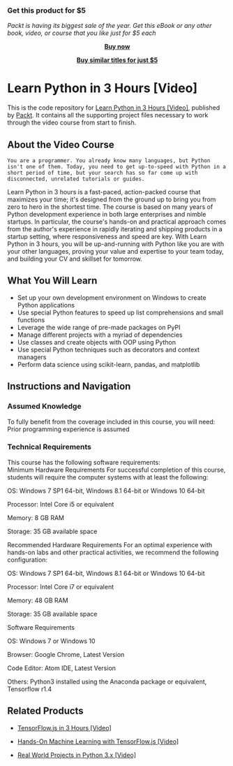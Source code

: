 
### Get this product for $5

<i>Packt is having its biggest sale of the year. Get this eBook or any other book, video, or course that you like just for $5 each</i>


<b><p align='center'>[Buy now](https://packt.link/9781788995931)</p></b>


<b><p align='center'>[Buy similar titles for just $5](https://subscription.packtpub.com/search)</p></b>


# Learn Python in 3 Hours [Video]
This is the code repository for [Learn Python in 3 Hours [Video]](https://www.packtpub.com/application-development/learn-python-3-hours-video?utm_source=github&utm_medium=repository&utm_campaign=9781788995931), published by [Packt](https://www.packtpub.com/?utm_source=github). It contains all the supporting project files necessary to work through the video course from start to finish.
## About the Video Course
	You are a programmer. You already know many languages, but Python isn't one of them. Today, you need to get up-to-speed with Python in a short period of time, but your search has so far come up with disconnected, unrelated tutorials or guides.
Learn Python in 3 hours is a fast-paced, action-packed course that maximizes your time; it's designed from the ground up to bring you from zero to hero in the shortest time. The course is based on many years of Python development experience in both large enterprises and nimble startups. In particular, the course's hands-on and practical approach comes from the author's experience in rapidly iterating and shipping products in a startup setting, where responsiveness and speed are key. 
With Learn Python in 3 hours, you will be up-and-running with Python like you are with your other languages, proving your value and expertise to your team today, and building your CV and skillset for tomorrow.

<H2>What You Will Learn</H2>
<DIV class=book-info-will-learn-text>
<UL>
<LI>Set up your own development environment on Windows to create Python applications 
<LI>Use special Python features to speed up list comprehensions and small functions 
<LI>Leverage the wide range of pre-made packages on PyPI 
<LI>Manage different projects with a myriad of dependencies 
<LI>Use classes and create objects with OOP using Python 
<LI>Use special Python techniques such as decorators and context managers 
<LI>Perform data science using scikit-learn, pandas, and matplotlib </LI></UL></DIV>

## Instructions and Navigation
### Assumed Knowledge
To fully benefit from the coverage included in this course, you will need:<br/>
Prior programming experience is assumed
### Technical Requirements
This course has the following software requirements:<br/>
Minimum Hardware Requirements
For successful completion of this course, students will require the computer systems with at least the following:


OS: Windows 7 SP1 64-bit, Windows 8.1 64-bit or Windows 10 64-bit



Processor: Intel Core i5 or equivalent



Memory: 8 GB RAM



Storage: 35 GB available space




Recommended Hardware Requirements
For an optimal experience with hands-on labs and other practical activities, we recommend the following configuration:


OS: Windows 7 SP1 64-bit, Windows 8.1 64-bit or Windows 10 64-bit



Processor: Intel Core i7 or equivalent



Memory: 48 GB RAM



Storage: 35 GB available space


Software Requirements

OS: Windows 7 or Windows 10



Browser: Google Chrome, Latest Version



Code Editor: Atom IDE, Latest Version



Others: Python3 installed using the Anaconda package or equivalent, Tensorflow r1.4 

## Related Products
* [TensorFlow.js in 3 Hours [Video]](https://www.packtpub.com/big-data-and-business-intelligence/tensorflowjs-3-hours-video?utm_source=github&utm_medium=repository&utm_campaign=9781838824587)

* [Hands-On Machine Learning with TensorFlow.js [Video]](https://www.packtpub.com/application-development/hands-machine-learning-tensorflowjs-video?utm_source=github&utm_medium=repository&utm_campaign=9781789613155)

* [Real World Projects in Python 3.x [Video]](https://www.packtpub.com/application-development/real-world-projects-python-3x-video?utm_source=github&utm_medium=repository&utm_campaign=9781789953374)

